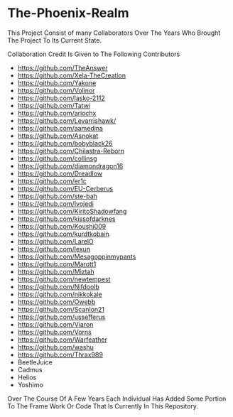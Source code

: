 # The-Phoenix-Realm

This Project Consist of many Collaborators Over The Years Who Brought The Project To Its Current State.

Collaboration Credit Is Given to The Following Contributors
* https://github.com/TheAnswer
* https://github.com/Xela-TheCreation
* https://github.com/Yakone
* https://github.com/Volinor
* https://github.com/lasko-2112
* https://github.com/Tatwi
* https://github.com/ariochx
* https://github.com/Levarrishawk/
* https://github.com/aamedina	
* https://github.com/Asnokat
* https://github.com/bobyblack26
* https://github.com/Chilastra-Reborn
* https://github.com/collinsg
* https://github.com/diamondragon16
* https://github.com/Dreadlow
* https://github.com/er1c
* https://github.com/EU-Cerberus
* https://github.com/ste-bah
* https://github.com/Ivojedi
* https://github.com/KiritoShadowfang
* https://github.com/kissofdarknes
* https://github.com/Koushi009
* https://github.com/kurdtkobain
* https://github.com/LarelO
* https://github.com/lexun
* https://github.com/Mesagoppinmypants
* https://github.com/Marott1
* https://github.com/Miztah
* https://github.com/newtempest
* https://github.com/Nifdoolb
* https://github.com/nikkokale
* https://github.com/Owebb
* https://github.com/Scanlon21
* https://github.com/ussefferus
* https://github.com/Viaron
* https://github.com/Vorns
* https://github.com/Warfeather
* https://github.com/washu
* https://github.com/Thrax989
* BeetleJuice
* Cadmus
* Helios
* Yoshimo

Over The Course Of A Few Years Each Individual Has Added Some Portion To The Frame Work Or Code That Is Currently In This Repository.